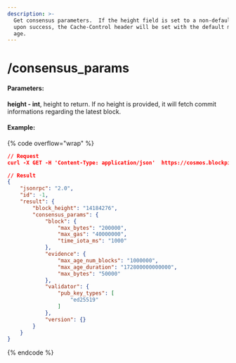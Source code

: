 ```yaml
---
description: >-
  Get consensus parameters.  If the height field is set to a non-default value,
  upon success, the Cache-Control header will be set with the default maximum
  age.
---
```


# /consensus\_params

#### **Parameters:**

**height - int**, height to return. If no height is provided, it will fetch commit informations regarding the latest block.

#### Example:

{% code overflow="wrap" %}
```json
// Request
curl -X GET -H 'Content-Type: application/json'  https://cosmos.blockpi.network/rpc/v1/<your-api-key>/consensus_params?height=14184173

// Result
{
    "jsonrpc": "2.0",
    "id": -1,
    "result": {
        "block_height": "14184276",
        "consensus_params": {
            "block": {
                "max_bytes": "200000",
                "max_gas": "40000000",
                "time_iota_ms": "1000"
            },
            "evidence": {
                "max_age_num_blocks": "1000000",
                "max_age_duration": "172800000000000",
                "max_bytes": "50000"
            },
            "validator": {
                "pub_key_types": [
                    "ed25519"
                ]
            },
            "version": {}
        }
    }
} 
```
{% endcode %}

